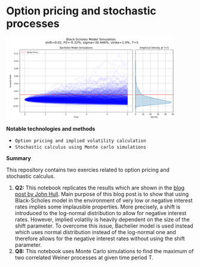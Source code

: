 # Option pricing and stochastic processes

<img src="./img/black_scholes.png" alt="black_scholes" height="220"/>

**Notable technologies and methods**

 - `Option pricing and implied volatility calculation`
 - `Stochastic calculus using Monte carlo simulations`

**Summary**

This repository contains two exercies related to option pricing and stochastic calculus.

1. **Q2:** This notebook replicates the results which are shown in the [blog post by John Hull](https://fincad.com/blog/interest-rate-models-and-negative-rates). Main purpose of this blog post is to show that using Black-Scholes model in the environment of very low or negative interest rates implies some implausible properties. More precisely, a shift is introduced to the log-normal distribution to allow for negative interest rates. However, implied volatiliy is heavily dependent on the size of the shift parameter. To overcome this issue, Bachelier model is used instead which uses normal distribution instead of the log-normal one and therefore allows for the negative interest rates without using the shift parameter.
2. **Q8:** This notebook uses Monte Carlo simulations to find the maximum of two correlated Weiner processes at given time period T.